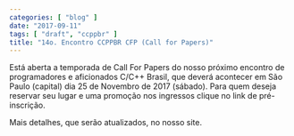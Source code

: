 ```yaml
---
categories: [ "blog" ]
date: "2017-09-11"
tags: [ "draft", "ccppbr" ]
title: "14o. Encontro CCPPBR CFP (Call for Papers)"
---
```

Está aberta a temporada de Call For Papers do nosso próximo encontro de programadores e aficionados C/C++ Brasil, que deverá acontecer em São Paulo (capital) dia 25 de Novembro de 2017 (sábado). Para quem deseja reservar seu lugar e uma promoção nos ingressos clique no link de pré-inscrição.

Mais detalhes, que serão atualizados, no nosso site.
